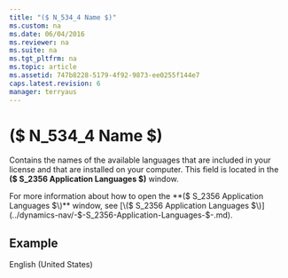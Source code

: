 ```yaml
---
title: "($ N_534_4 Name $)"
ms.custom: na
ms.date: 06/04/2016
ms.reviewer: na
ms.suite: na
ms.tgt_pltfrm: na
ms.topic: article
ms.assetid: 747b8228-5179-4f92-9873-ee0255f144e7
caps.latest.revision: 6
manager: terryaus
---
```

# ($ N_534_4 Name $)
Contains the names of the available languages that are included in your license and that are installed on your computer. This field is located in the **\($ S\_2356 Application Languages $\)** window.  
  
 For more information about how to open the **\($ S\_2356 Application Languages $\)** window, see [\($ S\_2356 Application Languages $\)](../dynamics-nav/-$-S_2356-Application-Languages-$-.md).  
  
## Example  
 English \(United States\)